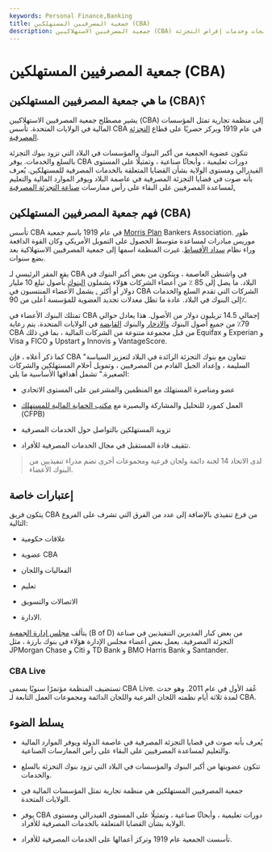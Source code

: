 ```yaml
---
keywords: Personal Finance,Banking
title: جمعية المصرفيين المستهلكين (CBA)
description: جمعية المصرفيين الاستهلاكيين (CBA) هي منظمة تجارية أمريكية تمثل المؤسسات المالية التي تقدم منتجات وخدمات إقراض التجزئة.
---
```


# جمعية المصرفيين المستهلكين (CBA)
## ما هي جمعية المصرفيين المستهلكين (CBA)؟

يشير مصطلح جمعية المصرفيين الاستهلاكيين (CBA) إلى منظمة تجارية تمثل المؤسسات المالية في الولايات المتحدة. تأسس CBA في عام 1919 ويركز حصريًا على قطاع [التجزئة المصرفية](/retailbanking).

تتكون عضوية الجمعية من أكبر البنوك والمؤسسات في البلاد التي تزود بنوك التجزئة بالسلع والخدمات. يوفر CBA دورات تعليمية ، وأبحاثًا صناعية ، وتمثيلًا على المستوى الفيدرالي ومستوى الولاية بشأن القضايا المتعلقة بالخدمات المصرفية للمستهلكين. يُعرف بأنه صوت في قضايا التجزئة المصرفية في عاصمة البلاد ويوفر الموارد المالية والتعليم لمساعدة المصرفيين على البقاء على رأس ممارسات [صناعة التجزئة المصرفية.](/industry)

## فهم جمعية المصرفيين المستهلكين (CBA)

تأسس CBA في عام 1919 باسم جمعية [Morris Plan](/morris-plan-bank) Bankers Association. طور موريس مبادرات لمساعدة متوسط الحصول على التمويل الأمريكي وكان القوة الدافعة وراء نظام [سداد الأقساط](/installmentdebt). غيرت المنظمة اسمها إلى جمعية المصرفيين الاستهلاكية بعد بضع سنوات.

يقع المقر الرئيسي لـ CBA في واشنطن العاصمة ، ويتكون من بعض أكبر البنوك في البلاد. ما يصل إلى 85 ٪ من أعضاء الشركات هؤلاء يشملون [البنوك](/bank) بأصول تبلغ 10 مليار دولار أو أكثر [.](/asset) يشمل الأعضاء المنتسبون في CBA الشركات التي تقدم السلع والخدمات إلى البنوك في البلاد. عادة ما تظل معدلات تجديد العضوية للمؤسسة أعلى من 90٪.

تمتلك البنوك الأعضاء في CBA إجمالي 14.5 تريليون دولار من الأصول. هذا يعادل حوالي 79٪ من جميع أصول البنوك [والادخار](/thrift) والبنوك [القابضة](/holdingcompany) في الولايات المتحدة. يتم رعاية CBA من قبل مجموعة متنوعة من الشركات المالية ، بما في ذلك Equifax و Experian و Visa و FICO و Upstart و Innovis و VantageScore.

كما ذكر أعلاه ، فإن CBA "تتعاون مع بنوك التجزئة الرائدة في البلاد لتعزيز السياسة السليمة ، وإعداد الجيل القادم من المصرفيين ، وتمويل أحلام المستهلكين والشركات الصغيرة." تشمل أهدافها الأساسية ما يلي:

- عضو ومناصرة المستهلك مع المنظمين والمشرعين على المستوى الاتحادي

- العمل كمورد للتحليل والمشاركة والبصيرة مع [مكتب الحماية المالية للمستهلك](/consumer-financial-protection-bureau-cfpb) (CFPB)

- تزويد المستهلكين بالتواصل حول الخدمات المصرفية

- تثقيف قادة المستقبل في مجال الخدمات المصرفية للأفراد.

> لدى الاتحاد 14 لجنة دائمة ولجان فرعية ومجموعات أخرى تضم مدراء تنفيذيين من البنوك الأعضاء.

>

## إعتبارات خاصة

يتكون فريق CBA من فرع تنفيذي بالإضافة إلى عدد من الفرق التي تشرف على الفروع التالية:

- علاقات حكومية

- عضوية CBA

- الفعاليات واللجان

- تعليم

- الاتصالات والتسويق

- الادارة.

يتألف [مجلس إدارة الجمعية](/boardofdirectors) (B of D) من بعض كبار المديرين التنفيذيين في صناعة التجزئة المصرفية. يعمل بعض أعضاء مجلس الإدارة هؤلاء في بنوك بارزة ، مثل JPMorgan Chase و Citi و TD Bank و BMO Harris Bank و Santander.

### CBA Live

تستضيف المنظمة مؤتمرًا سنويًا يسمى CBA Live. عُقد الأول في عام 2011. وهو حدث لمدة ثلاثة أيام نظمته اللجان الفرعية واللجان الدائمة ومجموعات العمل التابعة لـ CBA.

## يسلط الضوء

- يُعرف بأنه صوت في قضايا التجزئة المصرفية في عاصمة الدولة ويوفر الموارد المالية والتعليم لمساعدة المصرفيين على البقاء على رأس الممارسات الصناعية.

- تتكون عضويتها من أكبر البنوك والمؤسسات في البلاد التي تزود بنوك التجزئة بالسلع والخدمات.

- جمعية المصرفيين المستهلكين هي منظمة تجارية تمثل المؤسسات المالية في الولايات المتحدة.

- يوفر CBA دورات تعليمية ، وأبحاثًا صناعية ، وتمثيلًا على المستوى الفيدرالي ومستوى الولاية بشأن القضايا المتعلقة بالخدمات المصرفية للأفراد.

- تأسست الجمعية عام 1919 وتركز أعمالها على الخدمات المصرفية للأفراد.

